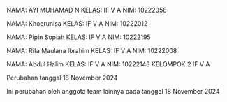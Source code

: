 NAMA: AYI MUHAMAD N
KELAS: IF V A
NIM: 10222058

NAMA: Khoerunisa
KELAS: IF V A
NIM: 10222012

NAMA: Pipin Sopiah
KELAS: IF V A
NIM: 10222195

NAMA: Rifa Maulana Ibrahim
KELAS: IF V A
NIM: 10222008

NAMA: Abdul Halim
KELAS: IF V A
NIM: 10222143
KELOMPOK 2 IF V A

Perubahan tanggal 18 November 2024

Ini perubahan oleh anggota team lainnya pada tanggal 18 November 2024
